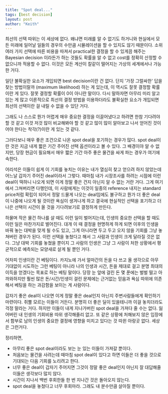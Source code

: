 ```yaml
---
title: "Spot deal..."
tags: [best decision]
layout: post
author: "Keith"
---
```


최선의 선택 따위는 이 세상에 없다. 왜냐면 미래를 알 수 없기도 하거니와 현실에서 모든 미래에 일어날 일들의 경우의 수만큼 시뮬레이션을 할 수 있지도 않기 때문이다. 소위 여러 가지 선택에 따른 비용을 따져서 practical한 결정을 할 수 있게끔 해주는 Bayesian decision 이라든가 하는 것들도 확률을 알 수 없고 cost를 정확히 산정할 수 없으니까 적용할 수 없다. 이것은 모든 계산이 칼같이 떨어지는 가상의 세계에서나 가능한 거다.

일단 불확실한 요소가 개입되면 best decision이란 건 없다. 단지 '가장 그럴싸한' 답을 찾는 방법이랄까 (maximum likelihood) 하는 게 있는데, 이 역시도 잘못 결정할 확률이란 게 있다. 잘못 결정할 확률이 0이 아니란 말이다. 다시 말하자면 아무리 미리 알고 있는 게 많고 이론적으로 최선의 결정 방법을 이용하더라도 불확실한 요소가 개입되면 최선의 선택이란 걸 내릴 수 없을 수 있단 거다.

그래도 나 스스로 뭔가 어렵게 매우 중요한 결정을 이끌어냈다고 하려면 한참 기다려야 할 것 같고 이것 저것 많이 비교해봐야 할 것 같고 많이 많이 알아보고 나서 얻어진 것이어야 한다는 착각(?)이란 게 있는 것 같다. 

그러다보니 매우 좋은 조건으로 나온 spot deal을 포기하는 경우가 많다. spot deal이란 것은 지금 내게 짧은 기간 주어진 선택 옵션이라고 볼 수 있다. 그 배경이야 알 수 없지만, 당장 현금이 필요해서 매우 짧은 기간 아주 좋은 물건을 싸게 파는 경우가 여기에 속한다. 

어리석은 이들이 쉽게 이 기회를 놓치는 이유는 내가 열심히 찾고 얻으려 하지 않았는데 어느날 갑자기 주어진 deal이라서 그렇다. 때마침 내가 시장조사를 하려는 시점에 이런 deal이 떡하니 나오게 되면 이게 정말 좋은 건지 아닌지 알 수 없는 거란 거다. 그게 여기에서 그쳐버리면 다행인데, 이 사람에게는 이것이 일종의 reference 내지는 standard price처럼 확립이 되어서 정말 드물게 나오는 deal임에도 불구하고 뭔가 더 좋은 deal이 나중에 나오게 될 것이란 욕심이 생겨나게 하고 결국에 현실적인 선택을 포기하고 더 나은 선택이 시간이 올 것을 기다려보기로 결정하게 만든다.

하물며 작은 물건 하나를 살 때도 이런 일이 벌어지는데, 인생의 중요한 선택을 할 때도 이런 일은 마찬가지로 벌어진다. 대개 이 때 결정을 현명하게 하게 되면 이후의 인생을 바꿔 놓는 대박을 맞게 될 수도 있고, 그게 아니라면 두고 두고 오지 않을 기회를 그냥 놓쳐버린 경우가 된다. 이런 선택을 놓쳤다고 해서 그 사람과 인생이 크게 달라질 것은 없다. 그냥 대박 기회를 놓쳤을 뿐이지 그 사람의 인생은 그냥 그 사람이 처한 상황에서 평균적으로 예측되는 모양새로 살게 될 뿐인 거다. 

어차피 인생이란 건 베팅이다. 카지노에 가서 얼마간의 돈을 다 쓰고 올 생각으로 아무 기대없이 시도하는 그런 베팅이 아니라 나의 인생과 시간, 돈을 제대로 걸고 분명 최대의 이득을 얻겠다는 목표로 하는 베팅 말이다. 당장 눈 앞에 걸린 돈 몇 푼에는 벌벌 떨고 아까와하지만 훨씬 많은 돈/시간/인생이 걸린 문제에는 근거없는 믿음과 욕심 따위에 의존해서 베팅을 하는 과감함을 보이는 게 사람이다. 

갑자기 좋은 deal이 나오면 이게 정말 좋은 deal인지 아닌지 주변사람들에게 확인하기 마련이다. 쥐뿔 모르는 이들이 거든다. 분명히 더 좋은 딜이 있을테니까 이걸 놓치더라도 걱정 말라는 거다. 하지만 이들이 내게 지나가버린 spot deal을 가져다 줄 수는 없다. 잃어버린 내 인생의 기회비용 따위 생각해줄리 없고. 또 같은 상황에 처해보지 않은 입장에서 함부로 남의 인생의 중요한 결정에 영향을 미치고 있다는 것 따윈 아랑곳 없다. 세상은 그런거다. 

정리하면,
- 아무리 좋은 spot deal이라도 보는 눈 있는 이들이 가져갈 뿐이다.
- 처음보는 물건을 사려는데 때마침 spot deal이 있다고 하면 이들은 더 좋을 것으로 기대되는 다음 기회를 노리려고 한다.
- 너무 좋은 deal이 갑자기 주어지면 그것이 정말 좋은 deal인지 아닌지 잘 대답해줄 이들은 생각보다 많지 않다.
- 시간이 지나서 백번 후회한들 한 번 지나간 것은 돌아오지 않는다.
- spot deal을 놓쳤다고 너무 후회마라. 그래도 내 분수만큼 살아질 뿐이다. 